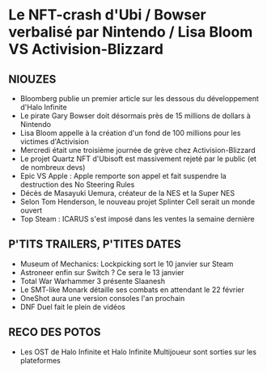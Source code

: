 # Le NFT-crash d'Ubi / Bowser verbalisé par Nintendo / Lisa Bloom VS Activision-Blizzard

## NIOUZES

- Bloomberg publie un premier article sur les dessous du développement d'Halo Infinite
- Le pirate Gary Bowser doit désormais près de 15 millions de dollars à Nintendo
- Lisa Bloom appelle à la création d'un fond de 100 millions pour les victimes d'Activision
- Mercredi était une troisième journée de grève chez Activision-Blizzard
- Le projet Quartz NFT d'Ubisoft est massivement rejeté par le public (et de nombreux devs)
- Epic VS Apple : Apple remporte son appel et fait suspendre la destruction des No Steering Rules
- Décès de Masayuki Uemura, créateur de la NES et la Super NES
- Selon Tom Henderson, le nouveau projet Splinter Cell serait un monde ouvert
- Top Steam : ICARUS s'est imposé dans les ventes la semaine dernière

## P'TITS TRAILERS, P'TITES DATES

- Museum of Mechanics: Lockpicking sort le 10 janvier sur Steam
- Astroneer enfin sur Switch ? Ce sera le 13 janvier
- Total War Warhammer 3 présente Slaanesh
- Le SMT-like Monark détaille ses combats en attendant le 22 février
- OneShot aura une version consoles l'an prochain
- DNF Duel fait le plein de vidéos

## RECO DES POTOS

- Les OST de Halo Infinite et Halo Infinite Multijoueur sont sorties sur les plateformes

